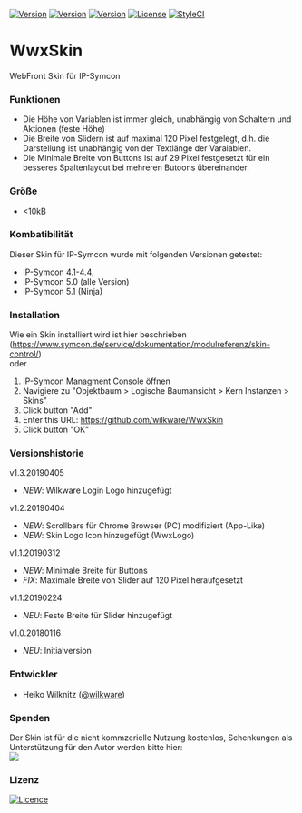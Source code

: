 [![Version](https://img.shields.io/badge/Symcon-Webfront--Skin-red.svg)](https://www.symcon.de/service/dokumentation/entwicklerbereich/sdk-tools/sdk-skins/)
[![Version](https://img.shields.io/badge/Symcon%20Version-4.1--5.1-blue.svg)](https://www.symcon.de/produkt/)
[![Version](https://img.shields.io/badge/Skin%20Version-1.3.20190405-orange.svg)](https://github.com/Wilkware/WwxSkin)
[![License](https://img.shields.io/badge/License-CC%20BY--NC--SA%204.0-green.svg)](https://creativecommons.org/licenses/by-nc-sa/4.0/)
[![StyleCI](https://github.styleci.io/repos/117355336/shield?style=flat)](https://github.styleci.io/repos/117355336)

# WwxSkin
 WebFront Skin für IP-Symcon

### Funktionen
* Die Höhe von Variablen ist immer gleich, unabhängig von Schaltern und Aktionen (feste Höhe)
* Die Breite von Slidern ist auf maximal 120 Pixel festgelegt, d.h. die Darstellung ist unabhängig von der Textlänge der Varaiablen.
* Die Minimale Breite von Buttons ist auf 29 Pixel festgesetzt für ein besseres Spaltenlayout bei mehreren Butoons übereinander.

### Größe
* <10kB

### Kombatibilität
Dieser Skin für IP-Symcon wurde mit folgenden Versionen getestet:
- IP-Symcon 4.1-4.4,
- IP-Symcon 5.0 (alle Version)
- IP-Symcon 5.1 (Ninja)

### Installation
Wie ein Skin installiert wird ist hier beschrieben (https://www.symcon.de/service/dokumentation/modulreferenz/skin-control/)<br />
oder <br /> 
1. IP-Symcon Managment Console öffnen
2. Navigiere zu "Objektbaum > Logische Baumansicht > Kern Instanzen > Skins"
3. Click button "Add"
4. Enter this URL: https://github.com/wilkware/WwxSkin
5. Click button "OK"

### Versionshistorie

v1.3.20190405
* _NEW_: Wilkware Login Logo hinzugefügt  

v1.2.20190404
* _NEW_: Scrollbars für Chrome Browser (PC) modifiziert (App-Like) 
* _NEW_: Skin Logo Icon hinzugefügt (WwxLogo)

v1.1.20190312
* _NEW_: Minimale Breite für Buttons
* _FIX_: Maximale Breite von Slider auf 120 Pixel heraufgesetzt

v1.1.20190224
* _NEU_: Feste Breite für Slider hinzugefügt

v1.0.20180116
* _NEU_: Initialversion

### Entwickler
* Heiko Wilknitz ([@wilkware](https://github.com/wilkware))

### Spenden
Der Skin ist für die nicht kommzerielle Nutzung kostenlos, Schenkungen als Unterstützung für den Autor werden bitte hier:<br />
<a href="https://www.paypal.com/cgi-bin/webscr?cmd=_s-xclick&hosted_button_id=8816166" target="_blank"><img src="https://www.paypalobjects.com/de_DE/DE/i/btn/btn_donate_LG.gif" border="0" /></a>

### Lizenz
[![Licence](https://licensebuttons.net/i/l/by-nc-sa/transparent/00/00/00/88x31-e.png)](https://creativecommons.org/licenses/by-nc-sa/4.0/)